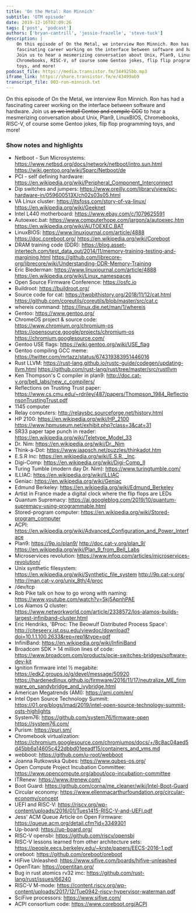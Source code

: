 ```yaml
---
title: 'On the Metal: Ron Minnich'
subtitle: 'OTM episode'
date: 2019-12-16T02:09:26
tags: ['post', 'podcast']
authors: ['bryan-cantrill', 'jessie-frazelle', 'steve-tuck']
description: |
    On this episode of On the Metal, we interview Ron Minnich. Ron has had a 
    fascinating career working on the interface between software and hardware. 
    Join us to hear a mesmerizing conversation about Unix, Plan9, LinuxBIOS, 
    Chromebooks, RISC-V, of course some Gentoo jokes, flip flip programming 
    toys, and more!
podcast_file: https://media.transistor.fm/344925bb.mp3
iframe_link: https://share.transistor.fm/e/43499ab9
transcript_file: 003-ron-minnich.txt
---
```


On this episode of On the Metal, we interview Ron Minnich. Ron has had a 
fascinating career working on the interface between software and hardware.
Join us ~~as we install Gentoo and compile GCC~~ to hear a mesmerizing 
conversation about Unix, Plan9, LinuxBIOS, Chromebooks, RISC-V, of course 
some Gentoo jokes, flip flop programming toys, and more!

### Show notes and highlights

- Netboot - Sun Microsystems: https://www.netbsd.org/docs/network/netboot/intro.sun.html https://wiki.gentoo.org/wiki/Sparc/Netboot/de  
- PCI - self defining hardware: https://en.wikipedia.org/wiki/Peripheral_Component_Interconnect
- Dip switches and jumpers: https://www.oreilly.com/library/view/pc-hardware-in/059600513X/ch02s03s05.html  
- VA Linux cluster: https://itsfoss.com/story-of-va-linux/ https://en.wikipedia.org/wiki/Geeknet
- Intel L440 motherboard: https://www.ebay.com/c/1079625591
- Autoexec.bat: https://www.computerhope.com/jargon/a/autoexec.htm https://en.wikipedia.org/wiki/AUTOEXEC.BAT  
- LinuxBIOS: https://www.linuxjournal.com/article/4888 https://doc.coreboot.org/ https://en.wikipedia.org/wiki/Coreboot
- DRAM training code (DDR): https://blog.asset-intertech.com/test_data_out/2014/11/memory-training-testing-and-margining.html https://github.com/librecore-org/librecore/wiki/Understanding-DDR-Memory-Training
- Eric Biederman: https://www.linuxjournal.com/article/4888 https://en.wikipedia.org/wiki/Linux_namespaces
- Open Source Firmware Conference: https://osfc.io  
- Buildroot: https://buildroot.org/
- Source code for cat: https://twobithistory.org/2018/11/12/cat.html https://github.com/coreutils/coreutils/blob/master/src/cat.c
- whereis command: https://linux.die.net/man/1/whereis
- Gentoo: https://www.gentoo.org/
- ChromeOS project & source code: https://www.chromium.org/chromium-os https://opensource.google/projects/chromium-os https://chromium.googlesource.com/
- Gentoo USE flags: https://wiki.gentoo.org/wiki/USE_flag
- Gentoo compiling GCC meme: https://twitter.com/mrtazz/status/674319383951446016
- Rust LLVM: https://rust-lang.github.io/rustc-guide/codegen/updating-llvm.html https://github.com/rust-lang/rust/tree/master/src/rustllvm
- Ken Thompson's C compiler in plan9: http://doc.cat-v.org/bell_labs/new_c_compilers/
- Reflections on Trusting Trust paper: https://www.cs.cmu.edu/~rdriley/487/papers/Thompson_1984_ReflectionsonTrustingTrust.pdf
- 1145 computer
- Relay computers: http://relaysbc.sourceforge.net/history.html
- HP 2100: https://en.wikipedia.org/wiki/HP_2100 https://www.hpmuseum.net/exhibit.php?class=3&cat=31
- SR33 paper tape punch in reader: https://en.wikipedia.org/wiki/Teletype_Model_33
- Dr. Nim: https://en.wikipedia.org/wiki/Dr._Nim
- Think-a-Dot: https://www.jaapsch.net/puzzles/thinkadot.htm
- E.S.R Inc: https://en.wikipedia.org/wiki/E.S.R.,_Inc.
- Digi-Comp: https://en.wikipedia.org/wiki/Digi-Comp_II
- Turing Tumble (modern day Dr. Nim): https://www.turingtumble.com/
- ILLIAC: https://en.wikipedia.org/wiki/ILLIAC  
- Geniac: https://en.wikipedia.org/wiki/Geniac
- Edmund Berkeley: https://en.wikipedia.org/wiki/Edmund_Berkeley
- Artist in France made a digital clock where the flip flops are LEDs
- Quantum Supremacy: https://ai.googleblog.com/2019/10/quantum-supremacy-using-programmable.html
- Stored-program computer: https://en.wikipedia.org/wiki/Stored-program_computer
- ACPI: https://en.wikipedia.org/wiki/Advanced_Configuration_and_Power_Interface
- Plan9: https://9p.io/plan9/ http://doc.cat-v.org/plan_9/ https://en.wikipedia.org/wiki/Plan_9_from_Bell_Labs
- Microservices revolution: https://www.infoq.com/articles/microservices-revolution/
- Unix synthetic filesystem: https://en.wikipedia.org/wiki/Synthetic_file_system http://9p.cat-v.org/ http://man.cat-v.org/unix_8th/4/proc
- /dev/tcp
- Rob Pike talk on how to go wrong with naming: https://www.youtube.com/watch?v=5kj5ApnhPAE
- Los Alamos Q cluster: https://www.networkworld.com/article/2338572/los-alamos-builds-largest-infiniband-cluster.html
- Eric Hendriks, 'BProc: The Beowulf Distributed Process Space': http://citeseerx.ist.psu.edu/viewdoc/download?doi=10.1.1.100.2633&rep=rep1&type=pdf
- InfiniBand: https://en.wikipedia.org/wiki/InfiniBand
- Broadcom SDK > 14 million lines of code: https://www.broadcom.com/products/pcie-switches-bridges/software-dev-kit
- Ignition firmware intel ½ megabite: https://edk2.groups.io/g/devel/message/50920 https://hardenedlinux.github.io/firmware/2016/11/17/neutralize_ME_firmware_on_sandybridge_and_ivybridge.html
- American Megatrends (AMI): https://ami.com/en/
- Intel Open Source Technology Summit: https://01.org/blogs/imad/2019/intel-open-source-technology-summit-osts-highlights
- System76: https://github.com/system76/firmware-open https://system76.com/
- Purism: https://puri.sm/
- Chromebook virtualization: https://chromium.googlesource.com/chromiumos/docs/+/8c8ac04aed5d45bb6a14605c422dbbd01eeadf15/containers_and_vms.md
- webboot: https://github.com/u-root/webboot
- Joanna Rutkowska Qubes: https://www.qubes-os.org/
- Open Compute Project Incubation Committee: https://www.opencompute.org/about/ocp-incubation-committee
- ITRenew: https://www.itrenew.com/
- Boot Guard: https://github.com/corna/me_cleaner/wiki/Intel-Boot-Guard
- Circular economy: https://www.ellenmacarthurfoundation.org/circular-economy/concept
- UEFI and RISC-V: https://riscv.org/wp-content/uploads/2016/01/Tues1415-RISC-V-and-UEFI.pdf
- Jess' ACM Queue Article on Open Firmware: https://queue.acm.org/detail.cfm?id=3349301
- Up-board: https://up-board.org/
- RISC-V opensbi: https://github.com/riscv/opensbi
- RISC-V lessons learned from other architecture sets: https://people.eecs.berkeley.edu/~krste/papers/EECS-2016-1.pdf
- oreboot: https://github.com/oreboot/oreboot
- HiFive Unleashed: https://www.sifive.com/boards/hifive-unleashed
- OpenTitan: https://opentitan.org/
- Bug in rust atomics rv32 imc: https://github.com/rust-lang/rust/issues/66240
- RISC-V M-mode: https://content.riscv.org/wp-content/uploads/2017/12/Tue0942-riscv-hypervisor-waterman.pdf
- SciFive processors: https://www.sifive.com/
- ACPI consortium code: https://www.coreboot.org/ACPI
